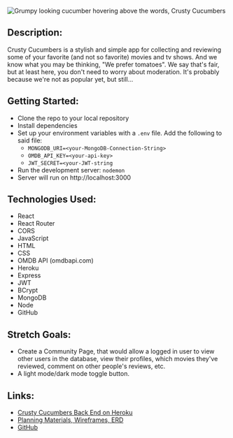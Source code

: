 ![Grumpy looking cucumber hovering above the words, Crusty Cucumbers](https://i.imgur.com/MKjIZrP.png)

## Description:
Crusty Cucumbers is a stylish and simple app for collecting and reviewing some of your favorite (and not so favorite) movies and tv shows.  And we know what you may be thinking, "We prefer tomatoes".  We say that's fair, but at least here, you don't need to worry about moderation.  It's probably because we're not as popular yet, but still... 

## Getting Started:
- Clone the repo to your local repository
- Install dependencies
- Set up your environment variables with a ```.env``` file.  Add the following to said file: 
    - ```MONGODB_URI=<your-MongoDB-Connection-String>```
    - ```OMDB_API_KEY=<your-api-key>```
    - ```JWT_SECRET=<your-JWT-string```
- Run the development server: ```nodemon```  
- Server will run on http://localhost:3000

## Technologies Used:
- React
- React Router 
- CORS
- JavaScript
- HTML
- CSS
- OMDB API (omdbapi.com)
- Heroku
- Express
- JWT
- BCrypt
- MongoDB
- Node
- GitHub

## Stretch Goals:
- Create a Community Page, that would allow a logged in user to view other users in the database, view their profiles, which movies they've reviewed, comment on other people's reviews, etc.
- A light mode/dark mode toggle button.

## Links: 
- [Crusty Cucumbers Back End on Heroku](https://crusty-cucumbers-62479de60ec2.herokuapp.com/)
- [Planning Materials, Wireframes, ERD](https://trello.com/b/ZFN2Kx8r/project-3-movie-app-crusty-cucumbers)
- [GitHub](https://github.com/DCampbell0519/crusty-cucumbers-back-end)